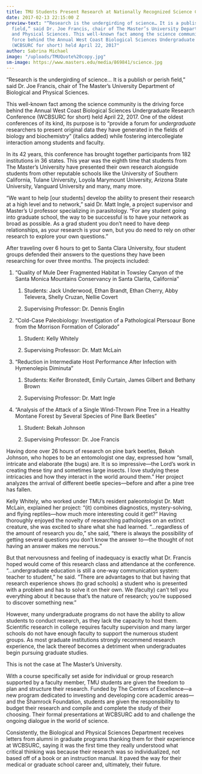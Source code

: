 ```yaml
---
title: TMU Students Present Research at Nationally Recognized Science Conference
date: 2017-02-13 22:15:00 Z
preview-text: "“Research is the undergirding of science… It is a publish or perish
  field,” said Dr. Joe Francis, chair of The Master’s University Department of Biological
  and Physical Sciences. This well-known fact among the science community is the driving
  force behind the Annual West Coast Biological Sciences Undergraduate Research Conference
  (WCBSURC for short) held April 22, 2017"
author: Sabrina Michael
image: "/uploads/TMUQuote%20copy.jpg"
sm-image: https://www.masters.edu/media/869841/science.jpg
---
```


“Research is the undergirding of science… It is a publish or perish field,” said Dr. Joe Francis, chair of The Master’s University Department of Biological and Physical Sciences.

This well-known fact among the science community is the driving force behind the Annual West Coast Biological Sciences Undergraduate Research Conference (WCBSURC for short) held April 22, 2017. One of the oldest conferences of its kind, its purpose is to “provide a forum for *undergraduate* researchers to present original data they have generated in the fields of biology and biochemistry” (italics added) while fostering intercollegiate interaction among students and faculty.

In its 42 years, this conference has brought together participants from 182 institutions in 36 states. This year was the eighth time that students from The Master’s University have presented their own research alongside students from other reputable schools like the University of Southern California, Tulane University, Loyola Marymount University, Arizona State University, Vanguard University and many, many more.

“We want to help \[our students\] develop the ability to present their research at a high level and to network,” said Dr. Matt Ingle, a project supervisor and Master’s U professor specializing in parasitology. “For any student going into graduate school, the way to be successful is to have your network as broad as possible. As a grad student you don’t need to have deep relationships, as your research is your own, but you do need to rely on other research to explore your own questions.”

After traveling over 6 hours to get to Santa Clara University, four student groups defended their answers to the questions they have been researching for over three months. The projects included:

1. “Quality of Mule Deer Fragmented Habitat in Towsley Canyon of the Santa Monica Mountains Conservancy in Santa Clarita, California”

   1. Students: Jack Underwood, Ethan Brandt, Ethan Cherry, Abby Televera, Shelly Cruzan, Nellie Covert

   2. Supervising Professor: Dr. Dennis Englin

2. “Cold-Case Paleobiology: Investigation of a Pathological Ptersoaur Bone from the Morrison Formation of Colorado”

   1. Student: Kelly Whitely

   2. Supervising Professor: Dr. Matt McLain

3. “Reduction in Intermediate Host Performance After Infection with Hymenolepis Diminuta”

   1. Students: Keifer Bronstedt, Emily Curtain, James Gilbert and Bethany Brown

   2. Supervising Professor: Dr. Matt Ingle

4. “Analysis of the Attack of a Single Wind-Thrown Pine Tree in a Healthy Montane Forest by Several Species of Pine Bark Beetles”

   1. Student: Bekah Johnson

   2. Supervising Professor: Dr. Joe Francis

Having done over 26 hours of research on pine bark beetles, Bekah Johnson, who hopes to be an entomologist one day, expressed how “small, intricate and elaborate (the bugs) are. It is so impressive—the Lord’s work in creating these tiny and sometimes large insects. I love studying these intricacies and how they interact in the world around them.” Her project analyzes the arrival of different beetle species—before and after a pine tree has fallen.

Kelly Whitely, who worked under TMU’s resident paleontologist Dr. Matt McLain, explained her project: “(it) combines diagnostics, mystery-solving, and flying reptiles—how much more interesting could it get?” Having thoroughly enjoyed the novelty of researching pathologies on an extinct creature, she was excited to share what she had learned. “…regardless of the amount of research you do,” she said, “there is always the possibility of getting several questions you don’t know the answer to—the thought of not having an answer makes me nervous.”

But that nervousness and feeling of inadequacy is exactly what Dr. Francis hoped would come of this research class and attendance at the conference. “…undergraduate education is still a one-way communication system: teacher to student,” he said. “There are advantages to that but having that research experience shows (to grad schools) a student who is presented with a problem and has to solve it on their own. We (faculty) can’t tell you everything about it because that’s the nature of research; you’re supposed to discover something new.”

However, many undergraduate programs do not have the ability to allow students to conduct research, as they lack the capacity to host them. Scientific research in college requires faculty supervision and many larger schools do not have enough faculty to support the numerous student groups. As most graduate institutions strongly recommend research experience, the lack thereof becomes a detriment when undergraduates begin pursuing graduate studies.

This is not the case at The Master’s University.

With a course specifically set aside for individual or group research supported by a faculty member, TMU students are given the freedom to plan and structure their research. Funded by The Centers of Excellence—a new program dedicated to investing and developing core academic areas—and the Shamrock Foundation, students are given the responsibility to budget their research and compile and complete the study of their choosing. Their formal presentations at WCBSURC add to and challenge the ongoing dialogue in the world of science.

Consistently, the Biological and Physical Sciences Department receives letters from alumni in graduate programs thanking them for their experience at WCBSURC, saying it was the first time they really understood what critical thinking was because their research was so individualized, not based off of a book or an instruction manual. It paved the way for their medical or graduate school career and, ultimately, their future.